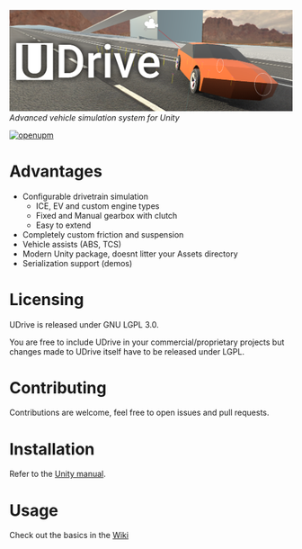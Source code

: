 ![UDrive logo](Branding/UDriveBackground.png)
*Advanced vehicle simulation system for Unity*

[![openupm](https://img.shields.io/npm/v/com.sowa705.udrive?label=openupm&registry_uri=https://package.openupm.com)](https://openupm.com/packages/com.sowa705.udrive/)
# Advantages
* Configurable drivetrain simulation
  * ICE, EV and custom engine types
  * Fixed and Manual gearbox with clutch
  * Easy to extend
* Completely custom friction and suspension
* Vehicle assists (ABS, TCS)
* Modern Unity package, doesnt litter your Assets directory
* Serialization support (demos)

# Licensing

UDrive is released under GNU LGPL 3.0.

You are free to include UDrive in your commercial/proprietary projects but changes made to UDrive itself have to be released under LGPL.

# Contributing

Contributions are welcome, feel free to open issues and pull requests.

# Installation
Refer to the [Unity manual](https://docs.unity3d.com/Manual/upm-ui-giturl.html).

# Usage

Check out the basics in the [Wiki](https://github.com/sowa705/UDrive/wiki)

